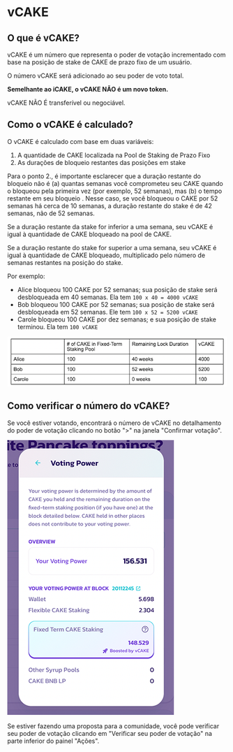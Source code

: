 # vCAKE

## O que é vCAKE?&#x20;

vCAKE é um número que representa o poder de votação incrementado com base na posição de stake de CAKE de prazo fixo de um usuário.&#x20;

O número vCAKE será adicionado ao seu poder de voto total.&#x20;

**Semelhante ao iCAKE, o vCAKE NÃO é um novo token.**&#x20;

vCAKE NÃO É transferível ou negociável.&#x20;

## Como o vCAKE é calculado?&#x20;

O vCAKE é calculado com base em duas variáveis:&#x20;

1. A quantidade de CAKE localizada na Pool de Staking de Prazo Fixo&#x20;
2. As durações de bloqueio restantes das posições em stake&#x20;

Para o ponto 2., é importante esclarecer que a duração restante do bloqueio não é (a) quantas semanas você comprometeu seu CAKE quando o bloqueou pela primeira vez (por exemplo, 52 semanas), mas (b) o tempo restante em seu bloqueio . Nesse caso, se você bloqueou o CAKE por 52 semanas há cerca de 10 semanas, a duração restante do stake é de 42 semanas, não de 52 semanas.&#x20;

Se a duração restante da stake for inferior a uma semana, seu vCAKE é igual à quantidade de CAKE bloqueado na pool de CAKE.&#x20;

Se a duração restante do stake for superior a uma semana, seu vCAKE é igual à quantidade de CAKE bloqueado, multiplicado pelo número de semanas restantes na posição do stake.&#x20;

Por exemplo:&#x20;

* Alice bloqueou 100 CAKE por 52 semanas; sua posição de stake será desbloqueada em 40 semanas. Ela tem `100 x 40 = 4000 vCAKE`
* Bob bloqueou 100 CAKE por 52 semanas; sua posição de stake será desbloqueada em 52 semanas. Ele tem `100 x 52 = 5200 vCAKE`
* Carole bloqueou 100 CAKE por dez semanas; e sua posição de stake terminou. Ela tem `100 vCAKE`

![](<../../.gitbook/assets/image (103) (1).png>)

## Como verificar o número do vCAKE?&#x20;

Se você estiver votando, encontrará o número de vCAKE no detalhamento do poder de votação clicando no botão ">" na janela "Confirmar votação".

![](<../../.gitbook/assets/image (136).png>)

Se estiver fazendo uma proposta para a comunidade, você pode verificar seu poder de votação clicando em "Verificar seu poder de votação" na parte inferior do painel "Ações".
